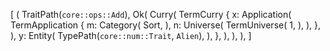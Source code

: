 [
    (
        TraitPath(`core::ops::Add`),
        Ok(
            Curry(
                TermCurry {
                    x: Application(
                        TermApplication {
                            m: Category(
                                Sort,
                            ),
                            n: Universe(
                                TermUniverse(
                                    1,
                                ),
                            ),
                        },
                    ),
                    y: Entity(
                        TypePath(`core::num::Trait`, `Alien`),
                    ),
                },
            ),
        ),
    ),
]